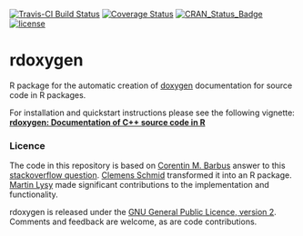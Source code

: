 [![Travis-CI Build Status](https://travis-ci.org/nevrome/rdoxygen.svg?branch=master)](https://travis-ci.org/nevrome/rdoxygen) [![Coverage Status](https://img.shields.io/codecov/c/github/nevrome/rdoxygen/master.svg)](https://codecov.io/github/nevrome/rdoxygen?branch=master)
[![CRAN\_Status\_Badge](http://www.r-pkg.org/badges/version/rdoxygen)](http://cran.r-project.org/package=rdoxygen)
[![license](https://img.shields.io/badge/license-GPL%202-B50B82.svg)](https://www.r-project.org/Licenses/GPL-2)

# rdoxygen

R package for the automatic creation of [doxygen](http://www.doxygen.org) documentation for source code in R packages. 

For installation and quickstart instructions please see the following vignette: [**rdoxygen: Documentation of C++ source code in R**](https://github.com/nevrome/rdoxygen/blob/master/vignettes/rdoxygen-quicktut.Rmd)

### Licence

The code in this repository is based on [Corentin M. Barbus](http://spatcontrol.net/SpatialControl/about/) answer to this [stackoverflow question](http://stackoverflow.com/questions/20713521/using-roxygen2-and-doxygen-on-the-same-package). [Clemens Schmid](https://nevrome.de/) transformed
it into an R package. [Martin Lysy](https://uwaterloo.ca/statistics-and-actuarial-science/people-profiles/martin-lysy) made significant contributions to the implementation and functionality.

rdoxygen is released under the [GNU General Public Licence, version 2](https://www.gnu.org/licenses/old-licenses/gpl-2.0.en.html). 
Comments and feedback are welcome, as are code contributions.